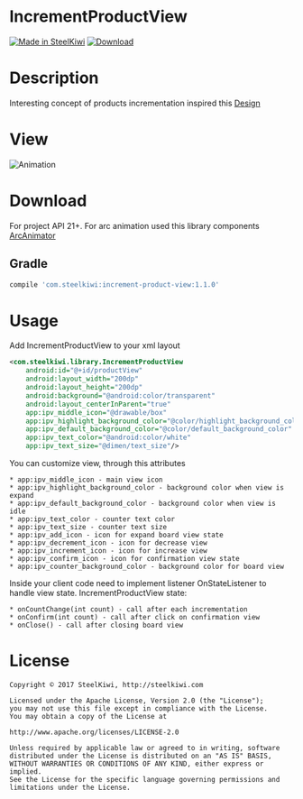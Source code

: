 # IncrementProductView

[![Made in SteelKiwi](https://github.com/steelkiwi/IncrementProductView/blob/master/assets/made_in_steelkiwi.png)](http://steelkiwi.com/blog/)
[ ![Download](https://api.bintray.com/packages/soulyaroslav/maven/increment-product-view/images/download.svg) ](https://bintray.com/soulyaroslav/maven/increment-product-view/_latestVersion)

# Description

Interesting concept of products incrementation inspired this [Design](https://dribbble.com/shots/1769468-Product-Animation)

# View

![Animation](https://github.com/steelkiwi/IncrementProductView/blob/master/assets/animation.gif)

# Download

For project API 21+.
For arc animation used this library components [ArcAnimator](https://github.com/asyl/ArcAnimator)

## Gradle

```gradle
compile 'com.steelkiwi:increment-product-view:1.1.0'
```

# Usage

Add IncrementProductView to your xml layout

```xml
<com.steelkiwi.library.IncrementProductView
    android:id="@+id/productView"
    android:layout_width="200dp"
    android:layout_height="200dp"
    android:background="@android:color/transparent"
    android:layout_centerInParent="true"
    app:ipv_middle_icon="@drawable/box"
    app:ipv_highlight_background_color="@color/highlight_background_color"
    app:ipv_default_background_color="@color/default_background_color"
    app:ipv_text_color="@android:color/white"
    app:ipv_text_size="@dimen/text_size"/>
```

You can customize view, through this attributes

    * app:ipv_middle_icon - main view icon
    * app:ipv_highlight_background_color - background color when view is expand
    * app:ipv_default_background_color - background color when view is idle
    * app:ipv_text_color - counter text color
    * app:ipv_text_size - counter text size
    * app:ipv_add_icon - icon for expand board view state
    * app:ipv_decrement_icon - icon for decrease view
    * app:ipv_increment_icon - icon for increase view
    * app:ipv_confirm_icon - icon for confirmation view state
    * app:ipv_counter_background_color - background color for board view

Inside your client code need to implement listener OnStateListener to handle view state.
IncrementProductView state:

    * onCountChange(int count) - call after each incrementation
    * onConfirm(int count) - call after click on confirmation view
    * onClose() - call after closing board view



# License

```
Copyright © 2017 SteelKiwi, http://steelkiwi.com

Licensed under the Apache License, Version 2.0 (the "License");
you may not use this file except in compliance with the License.
You may obtain a copy of the License at

http://www.apache.org/licenses/LICENSE-2.0

Unless required by applicable law or agreed to in writing, software
distributed under the License is distributed on an "AS IS" BASIS,
WITHOUT WARRANTIES OR CONDITIONS OF ANY KIND, either express or implied.
See the License for the specific language governing permissions and
limitations under the License.
```
